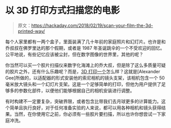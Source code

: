 # 以 3D 打印方式扫描您的电影

> 原文：<https://hackaday.com/2018/02/19/scan-your-film-the-3d-printed-way/>

每个人家里都有一两个盒子，里面装满了几十年前的家庭照片和幻灯片。也许是和乔叔叔在佛罗里达的那个假期，或者是 1987 年圣诞跳伞的一个不受欢迎的回忆。公平地说，有些记忆应该被尘封，但在数字图像的世界里，其他的呢？

你当然可以买一个胶片扫描仪来数字化海滩上的乔大叔，但是除了这么多质量可疑的胶片之外，还有什么乐趣呢？而是，[3D 打印一个](https://www.thingiverse.com/thing:2789457)怎么样？这就是[Alexander Gee]所做的，以适配器的形式安装他的索尼相机的镜头支架，该相机包含一个 50 毫米放大镜头和一个幻灯片支架。这是一个足够简单的打印，但他为用户提供了足够多的参数化部件，以便他们能够根据自己的相机安装进行调整。

有时构建不一定要复杂，突破界限，或者包含比带我们去月球更多的计算能力。这个简单且执行良好，对于任何准备实验的人来说，都可以用各种相机和镜头获得结果。当然，在你使用它之前，你必须有一些胶片要扫描，所以也许你想尝试一下家庭冲洗。